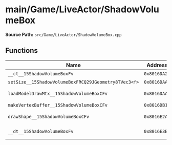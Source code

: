 # main/Game/LiveActor/ShadowVolumeBox

**Source Path:** `src/Game/LiveActor/ShadowVolumeBox.cpp`

## Functions

| Name | Address | Match % |
|------|---------|---------|
| `__ct__15ShadowVolumeBoxFv` | `0x8016DA28` | :x: (0.0%) |
| `setSize__15ShadowVolumeBoxFRCQ29JGeometry8TVec3<f>` | `0x8016DAA4` | :x: (0.0%) |
| `loadModelDrawMtx__15ShadowVolumeBoxCFv` | `0x8016DAAC` | :white_check_mark: (100.0%) |
| `makeVertexBuffer__15ShadowVolumeBoxCFv` | `0x8016DB18` | :x: (0.0%) |
| `drawShape__15ShadowVolumeBoxCFv` | `0x8016E2A0` | :white_check_mark: (100.0%) |
| `__dt__15ShadowVolumeBoxFv` | `0x8016E3E8` | :white_check_mark: (100.0%) |